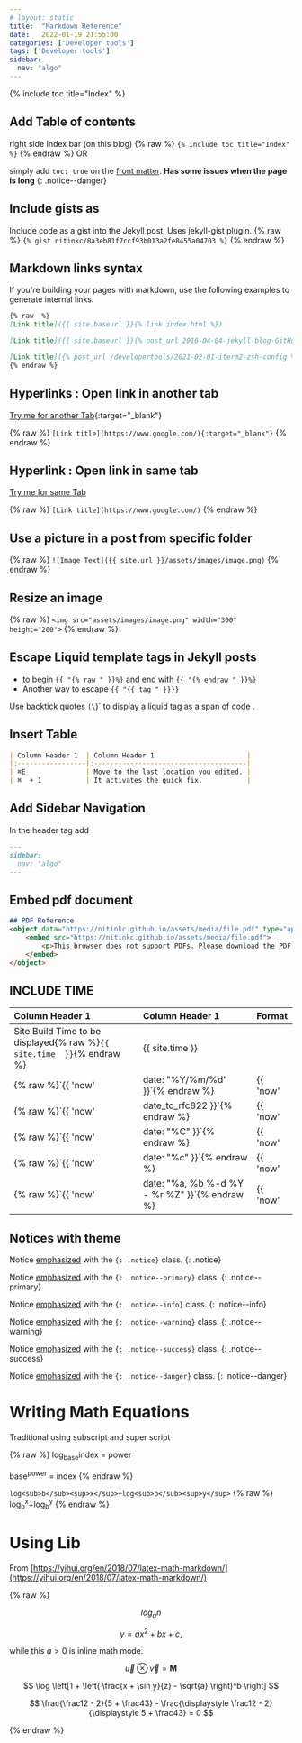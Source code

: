 ```yaml
---
# layout: static
title:  "Markdown Reference"
date:   2022-01-19 21:55:00
categories: ['Developer tools']
tags: ['Developer tools']
sidebar:
  nav: "algo"
---
```


{% include toc title="Index" %}

## Add Table of contents
right side Index bar (on this blog)
{% raw  %}
`{% include toc title="Index" %}`
{% endraw %}
OR

simply add `toc: true` on the [front matter](https://jekyllrb.com/docs/front-matter/).
**Has some issues when the page is long**
{: .notice--danger}

## Include gists as

Include code as a gist into the Jekyll post. Uses jekyll-gist plugin.
{% raw  %}
`{% gist nitinkc/8a3eb81f7ccf93b013a2fe8455a04703 %}`
{% endraw %}

## Markdown links syntax

If you're building your pages with markdown, use the following examples to generate internal links.

```markdown
{% raw  %}
[Link title]({{ site.baseurl }}{% link index.html %})

[Link title]({{ site.baseurl }}{% post_url 2016-04-04-jekyll-blog-GitHub-hosting %})

[Link title]({% post_url /developertools/2021-02-01-iterm2-zsh-config %})
{% endraw %}
```

## Hyperlinks : Open link in another tab
[Try me for another Tab](https://www.google.com/){:target="_blank"}

{% raw %}
`[Link title](https://www.google.com/){:target="_blank"}`
{% endraw %}

## Hyperlink : Open link in same tab
[Try me for same Tab](https://www.google.com/)

{% raw %}
`[Link title](https://www.google.com/)`
{% endraw %}

## Use a picture in a post from specific folder
{% raw  %}
`![Image Text]({{ site.url }}/assets/images/image.png)`
{% endraw %}

## Resize an image
{% raw  %}
`<img src="assets/images/image.png" width="300" height="200">`
{% endraw %}

## Escape Liquid template tags in Jekyll posts

* to begin `{{ "{% raw " }}%}` and end with `{{ "{% endraw " }}%} `
* Another way to escape `{{ "{{ tag " }}}}`

Use backtick quotes `(\`)` to display a liquid tag as a span of code .

## Insert Table

```markdown
| Column Header 1  | Column Header 1                       | 
|:-----------------|:--------------------------------------|      
| ⌘E     	       | Move to the last location you edited. |
| ⌘  + 1  	       | It activates the quick fix.           |
```

## Add Sidebar Navigation

In the header tag add

```markdown
---
sidebar:
  nav: "algo"
---
```

## Embed pdf document
```markdown
## PDF Reference
<object data="https://nitinkc.github.io/assets/media/file.pdf" type="application/pdf" width="700px" height="700px">
    <embed src="https://nitinkc.github.io/assets/media/file.pdf">
        <p>This browser does not support PDFs. Please download the PDF to view it: <a href="https://nitinkc.github.io/assets/media/file.pdf">Download PDF</a>.</p>
    </embed>
</object>

```
## INCLUDE TIME

| Column Header 1                                                         | Column Header 1                          <br/> | Format   |
|:------------------------------------------------------------------------|:-----------------------------------------------|:---------| 
| Site Build Time to be displayed{% raw  %}`{{ site.time  }}`{% endraw %} | {{ site.time  }}                               |          |
| {% raw  %}`{{ 'now'                                                     | date: "%Y/%m/%d" }}`{% endraw %}               | {{ 'now' | date: "%Y/%m/%d" }} |
| {% raw  %}`{{ 'now'                                                     | date_to_rfc822 }}`{% endraw %}                 | {{ 'now' | date_to_rfc822 }} |
| {% raw  %}`{{ 'now'                                                     | date: "%C" }}`{% endraw %}                     | {{ 'now' | date: "%C" }} |
| {% raw  %}`{{ 'now'                                                     | date: "%c" }}`{% endraw %}                     | {{ 'now' | date: "%c" }} |
| {% raw  %}`{{ 'now'                                                     | date: "%a, %b %-d %Y - %r %Z" }}`{% endraw %}  | {{ 'now' | date: "%a, %b %-d %Y - %r %Z" }}|

## Notices with theme

Notice [emphasized](#notices-with-theme) with the `{: .notice}` class.
{: .notice}

Notice [emphasized](#notices-with-theme) with the `{: .notice--primary}` class.
{: .notice--primary}

Notice [emphasized](#notices-with-theme) with the `{: .notice--info}` class.
{: .notice--info}

Notice [emphasized](#notices-with-theme) with the `{: .notice--warning}` class.
{: .notice--warning}

Notice [emphasized](#notices-with-theme) with the `{: .notice--success}` class.
{: .notice--success}

Notice [emphasized](#notices-with-theme) with the `{: .notice--danger}` class.
{: .notice--danger}

# Writing Math Equations

Traditional using subscript and super script

{% raw %}
log<sub>base</sub>index = power

base<sup>power</sup> = index
{% endraw %}


`log<sub>b</sub><sup>x</sup>+log<sub>b</sub><sup>y</sup>`
{% raw %}
log<sub>b</sub><sup>x</sup>+log<sub>b</sub><sup>y</sup>
{% endraw %}

# Using Lib
From [https://yihui.org/en/2018/07/latex-math-markdown/](https://yihui.org/en/2018/07/latex-math-markdown/)


{% raw %}

$$ log{_a}{n} $$



$$
y = ax^2 + bx + c,
$$

while this $a > 0$ is inline math mode.

$$
\vec{u} \otimes \vec{v} = \mathbf{M}
$$

$$
\log \left[1 + \left( \frac{x + \sin y}{z} -
\sqrt{a} \right)^b \right]
$$

$$
\frac{\frac12 - 2}{5 + \frac43} -
\frac{\displaystyle \frac12 - 2}{\displaystyle 5 + \frac43}
= 0
$$

{% endraw %} 